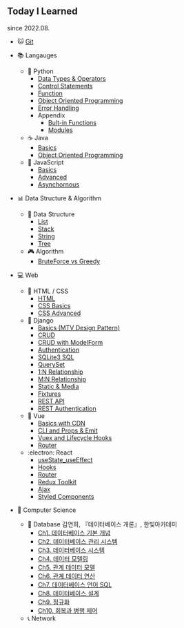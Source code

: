 ## Today I Learned

since 2022.08.

- 🐱 [Git](./Git/01_Git.md)

- 📚 Langauges

  - 🐍 Python
    - [Data Types & Operators](./Python/01_Python_Basics_Datatypes_Operators.md)
    - [Control Statements](./Python/02_Python_Basics_ControlStatements.md)
    - [Function](./Python/03_Python_Function.md)
    - [Object Oriented Programming](./Python/04_Python_OOP.md)
    - [Error Handling](./Python/05_Python_Error_Handling.md)
    - Appendix
      - [Bult-in Functions](./Python/Appendix_01_Python_Builtin_Functions.md)
      - [Modules](./Python/Appendix_02_Python_Modules.md)
  - ☕ Java
    - [Basics](./Java/01_Java_Basics.md)
    - [Object Oriented Programming](./Java/02_Java_OOP.md)
  - 📒 JavaScript
    - [Basics](./JavaScript/01_JavaScript_Basics.md)
    - [Advanced](./JavaScript/02_JavaScript_Advanced.md)
    - [Asynchornous](./JavaScript/03_JavaScript_Asynchronous.md)

- 📊 Data Structure & Algorithm

  - 💾 Data Structure
    - [List](./Algorithm/List.md)
    - [Stack](./Algorithm/Stack.md)
    - [String](./Algorithm/String.md)
    - [Tree](./Algorithm/Tree.md)
  - 🎮 Algorithm
    - [BruteForce vs Greedy](./Algorithm/BruteForce_Greedy.md)

- 💻 Web

  - 📸 HTML / CSS
    - [HTML](./Web/01_HTML.md)
    - [CSS Basics](./Web/02_CSS_Basics.md)
    - [CSS Advanced](./Web/03_CSS_Advanced.md)
  - 🤠 Django
    - [Basics (MTV Design Pattern)](./Django/01_Django_Basics_MTV.md)
    - [CRUD](./Django/02_Django_CRUD.md)
    - [CRUD with ModelForm](./Django/03_Django_CRUD_ModelForm.md)
    - [Authentication](./Django/04_Django_Authentication.md)
    - [SQLite3 SQL](./Django/05_SQLite3_SQL.md)
    - [QuerySet](./Django/06_Django_QuerySet.md)
    - [1:N Relationship](./Django/07_Django_Many_to_One.md)
    - [M:N Relationship](./Django/08_Django_Many_to_Many.md)
    - [Static & Media](./Django/09_Django_Static_Media.md)
    - [Fixtures](./Django/10_Django_Fixtures.md)
    - [REST API](./Django/11_Django_REST_API.md)
    - [REST Authentication](./Django/12_Django_REST_Authentication.md)
  - 💚 Vue
    - [Basics with CDN](./Vue/01_Vue_Basics_with_CDN.md)
    - [CLI and Props & Emit](./Vue/02_Vue_CLI_Props_and_Emit.md)
    - [Vuex and Lifecycle Hooks](./Vue/03_Vue_Vuex_and_Lifecycle_Hooks.md)
    - [Router](./Vue/04_Vue_Vue_Router.md)
  - :electron: React
    - [useState_useEffect](./React/01_React_useState_useEffect.md)
    - [Hooks](./React/02_React_Hooks.md)
    - [Router](./React/03_React_Router.md)
    - [Redux Toolkit](./React/04_React_Redux_Toolkit.md)
    - [Ajax](./React/05_React_Ajax.md)
    - [Styled Components](./React/06_React_Styled_Components.md)

- 📖 Computer Science
  - 📁 Database
    김연희, 『데이터베이스 개론』, 한빛아카데미
    - [Ch1. 데이터베이스 기본 개념](./CS/DB/Ch01_%EB%8D%B0%EC%9D%B4%ED%84%B0%EB%B2%A0%EC%9D%B4%EC%8A%A4_%EA%B8%B0%EB%B3%B8_%EA%B0%9C%EB%85%90.md)
    - [Ch2. 데이터베이스 관리 시스템](./CS/DB/Ch02_%EB%8D%B0%EC%9D%B4%ED%84%B0%EB%B2%A0%EC%9D%B4%EC%8A%A4_%EA%B4%80%EB%A6%AC_%EC%8B%9C%EC%8A%A4%ED%85%9C.md)
    - [Ch3. 데이터베이스 시스템](./CS/DB/Ch03_%EB%8D%B0%EC%9D%B4%ED%84%B0%EB%B2%A0%EC%9D%B4%EC%8A%A4_%EC%8B%9C%EC%8A%A4%ED%85%9C.md)
    - [Ch4. 데이터 모델링](./CS/DB/Ch04_%EB%8D%B0%EC%9D%B4%ED%84%B0_%EB%AA%A8%EB%8D%B8%EB%A7%81.md)
    - [Ch5. 관계 데이터 모델](./CS/DB/Ch05_%EA%B4%80%EA%B3%84_%EB%8D%B0%EC%9D%B4%ED%84%B0_%EB%AA%A8%EB%8D%B8.md)
    - [Ch6. 관계 데이터 연산](./CS/DB/Ch06_%EA%B4%80%EA%B3%84_%EB%8D%B0%EC%9D%B4%ED%84%B0_%EC%97%B0%EC%82%B0.md)
    - [Ch7. 데이터베이스 언어 SQL](./CS/DB/Ch07_%EB%8D%B0%EC%9D%B4%ED%84%B0%EB%B2%A0%EC%9D%B4%EC%8A%A4_%EC%96%B8%EC%96%B4_SQL.md)
    - [Ch8. 데이터베이스 설계](./CS/DB/Ch08_%EB%8D%B0%EC%9D%B4%ED%84%B0%EB%B2%A0%EC%9D%B4%EC%8A%A4_%EC%84%A4%EA%B3%84.md)
    - [Ch9. 정규화](./CS/DB/Ch09_%EC%A0%95%EA%B7%9C%ED%99%94.md)
    - [Ch10. 회복과 병행 제어](./CS/DB/Ch10_%ED%9A%8C%EB%B3%B5%EA%B3%BC_%EB%B3%91%ED%96%89_%EC%A0%9C%EC%96%B4.md)
  - 📞 Network
